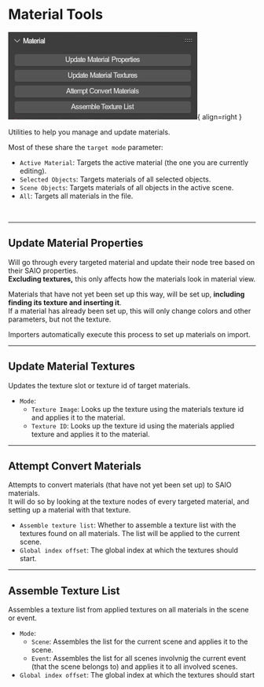 # Material Tools
![Material Panel](../../../img/ui_toolsbar_tools_material.png){ align=right }

Utilities to help you manage and update materials.

Most of these share the `target mode` parameter:

- `Active Material`: Targets the active material (the one you are currently editing).
- `Selected Objects`: Targets materials of all selected objects.
- `Scene Objects`: Targets materials of all objects in the active scene.
- `All`: Targets all materials in the file.

<br clear="right"/>

---

## Update Material Properties

Will go through every targeted material and update their node tree based on their SAIO properties.
<br/> **Excluding textures,** this only affects how the materials look in material view.

Materials that have not yet been set up this way, will be set up, **including finding its texture and inserting it**.
<br/>If a material has already been set up, this will only change colors and other parameters, but not the texture.

Importers automatically execute this process to set up materials on import.

---

## Update Material Textures

Updates the texture slot or texture id of target materials.

- `Mode`:
	- `Texture Image`: Looks up the texture using the materials texture id and applies it to the material.
	- `Texture ID`: Looks up the texture id using the materials applied texture and applies it to the material.

---

## Attempt Convert Materials

Attempts to convert materials (that have not yet been set up) to SAIO materials.
<br/> It will do so by looking at the texture nodes of every targeted material, and setting up a material with that texture.

- `Assemble texture list`: Whether to assemble a texture list with the textures found on all materials. The list will be applied to the current scene.
- `Global index offset`: The global index at which the textures should start.

---

## Assemble Texture List

Assembles a texture list from applied textures on all materials in the scene or event.

- `Mode`:
	- `Scene`: Assembles the list for the current scene and applies it to the scene.
	- `Event`: Assembles the list for all scenes involvnig the current event (that the scene belongs to) and applies it to all involved scenes.
- `Global index offset`: The global index at which the textures should start
